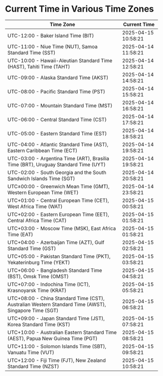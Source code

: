# Current Time in Various Time Zones

| Time Zone | Current Time |
|-----------|--------------|
| UTC-12:00 - Baker Island Time (BIT) | 2025-04-15 10:58:21 |
| UTC-11:00 - Niue Time (NUT), Samoa Standard Time (SST) | 2025-04-14 11:58:21 |
| UTC-10:00 - Hawaii-Aleutian Standard Time (HAST), Tahiti Time (TAHT) | 2025-04-14 12:58:21 |
| UTC-09:00 - Alaska Standard Time (AKST) | 2025-04-14 14:58:21 |
| UTC-08:00 - Pacific Standard Time (PST) | 2025-04-14 15:58:21 |
| UTC-07:00 - Mountain Standard Time (MST) | 2025-04-14 16:58:21 |
| UTC-06:00 - Central Standard Time (CST) | 2025-04-14 17:58:21 |
| UTC-05:00 - Eastern Standard Time (EST) | 2025-04-14 18:58:21 |
| UTC-04:00 - Atlantic Standard Time (AST), Eastern Caribbean Time (ECT) | 2025-04-14 19:58:21 |
| UTC-03:00 - Argentina Time (ART), Brasília Time (BRT), Uruguay Standard Time (UYT) | 2025-04-14 19:58:21 |
| UTC-02:00 - South Georgia and the South Sandwich Islands Time (SGT) | 2025-04-14 20:58:21 |
| UTC±00:00 - Greenwich Mean Time (GMT), Western European Time (WET) | 2025-04-14 23:58:21 |
| UTC+01:00 - Central European Time (CET), West Africa Time (WAT) | 2025-04-15 00:58:21 |
| UTC+02:00 - Eastern European Time (EET), Central Africa Time (CAT) | 2025-04-15 01:58:21 |
| UTC+03:00 - Moscow Time (MSK), East Africa Time (EAT) | 2025-04-15 01:58:21 |
| UTC+04:00 - Azerbaijan Time (AZT), Gulf Standard Time (GST) | 2025-04-15 02:58:21 |
| UTC+05:00 - Pakistan Standard Time (PKT), Yekaterinburg Time (YEKT) | 2025-04-15 03:58:21 |
| UTC+06:00 - Bangladesh Standard Time (BST), Omsk Time (OMST) | 2025-04-15 04:58:21 |
| UTC+07:00 - Indochina Time (ICT), Krasnoyarsk Time (KRAT) | 2025-04-15 05:58:21 |
| UTC+08:00 - China Standard Time (CST), Australian Western Standard Time (AWST), Singapore Time (SGT) | 2025-04-15 06:58:21 |
| UTC+09:00 - Japan Standard Time (JST), Korea Standard Time (KST) | 2025-04-15 07:58:21 |
| UTC+10:00 - Australian Eastern Standard Time (AEST), Papua New Guinea Time (PGT) | 2025-04-15 08:58:21 |
| UTC+11:00 - Solomon Islands Time (SBT), Vanuatu Time (VUT) | 2025-04-15 09:58:21 |
| UTC+12:00 - Fiji Time (FJT), New Zealand Standard Time (NZST) | 2025-04-15 10:58:21 |
